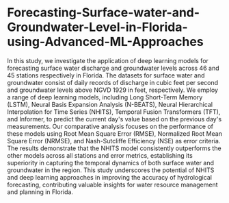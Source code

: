 # Forecasting-Surface-water-and-Groundwater-Level-in-Florida-using-Advanced-ML-Approaches

In this study, we investigate the application of deep learning models for forecasting surface water discharge and groundwater levels across 46 and 45 stations respectively in Florida. The datasets for surface water and groundwater consist of daily records of discharge in cubic feet per second and groundwater levels above NGVD 1929 in feet, respectively. We employ a range of deep learning models, including Long Short-Term Memory (LSTM), Neural Basis Expansion Analysis (N-BEATS), Neural Hierarchical Interpolation for Time Series (NHITS), Temporal Fusion Transformers (TFT), and Informer, to predict the current day's value based on the previous day's measurements. Our comparative analysis focuses on the performance of these models using Root Mean Square Error (RMSE), Normalized Root Mean Square Error (NRMSE), and Nash-Sutcliffe Efficiency (NSE) as error criteria. The results demonstrate that the NHITS model consistently outperforms the other models across all stations and error metrics, establishing its superiority in capturing the temporal dynamics of both surface water and groundwater in the region. This study underscores the potential of NHITS and deep learning approaches in improving the accuracy of hydrological forecasting, contributing valuable insights for water resource management and planning in Florida.

